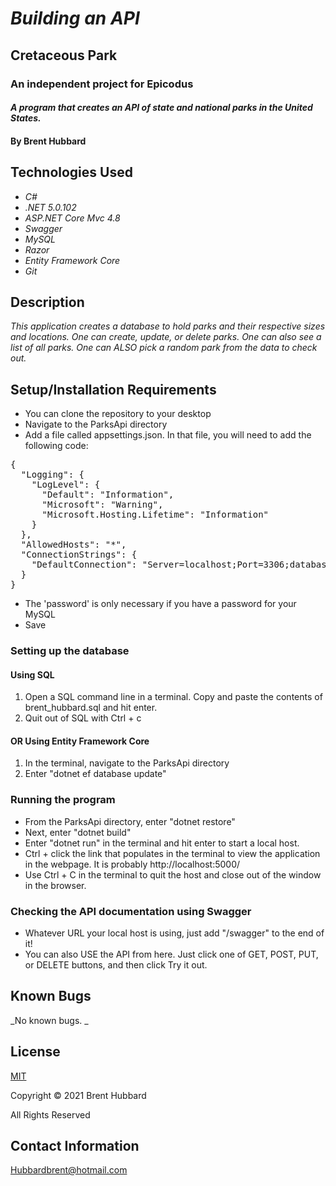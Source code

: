 # _Building an API_
## Cretaceous Park
### An independent project for Epicodus

#### _A program that creates an API of state and national parks in the United States._

#### By Brent Hubbard

## Technologies Used

* _C#_
* _.NET 5.0.102_
* _<span>ASP.NET</span> Core Mvc 4.8_
* _Swagger_
* _MySQL_
* _Razor_
* _Entity Framework Core_
* _Git_

## Description

_This application creates a database to hold parks and their respective sizes and locations. One can create, update, or delete parks. One can also see a list of all parks. One can ALSO pick a random park from the data to check out._

## Setup/Installation Requirements

* You can clone the repository to your desktop
* Navigate to the ParksApi directory
* Add a file called appsettings.json. In that file, you will need to add the following code:
<pre>
{
  "Logging": {
    "LogLevel": {
      "Default": "Information",
      "Microsoft": "Warning",
      "Microsoft.Hosting.Lifetime": "Information"
    }
  },
  "AllowedHosts": "*",
  "ConnectionStrings": {
    "DefaultConnection": "Server=localhost;Port=3306;database=park;uid=root;pwd=<em>password</em>;"
  }
}
</pre>
* The 'password' is only necessary if you have a password for your MySQL
* Save
### Setting up the database
#### Using SQL
1. Open a SQL command line in a terminal. Copy and paste the contents of brent_hubbard.sql and hit enter.
2. Quit out of SQL with Ctrl + c
#### OR Using Entity Framework Core
1. In the terminal, navigate to the ParksApi directory
2. Enter "dotnet ef database update"
### Running the program
* From the ParksApi directory, enter "dotnet restore"
* Next, enter "dotnet build"
* Enter "dotnet run" in the terminal and hit enter to start a local host. 
* Ctrl + click the link that populates in the terminal to view the application in the webpage. It is probably http://localhost:5000/
* Use Ctrl + C in the terminal to quit the host and close out of the window in the browser.
### Checking the API documentation using Swagger
* Whatever URL your local host is using, just add "/swagger" to the end of it!
* You can also USE the API from here. Just click one of GET, POST, PUT, or DELETE buttons, and then click Try it out. 

## Known Bugs
 _No known bugs. _
## License

[MIT](https://opensource.org/licenses/MIT)

Copyright © 2021 Brent Hubbard

All Rights Reserved

## Contact Information
Hubbardbrent@hotmail.com
